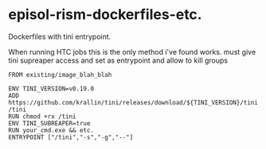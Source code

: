 # episol-rism-dockerfiles-etc.
Dockerfiles with tini entrypoint. 

When running HTC jobs this is the only method i've found works. must give tini supreaper access and set as entrypoint and allow to kill groups   
```
FROM existing/image_blah_blah

ENV TINI_VERSION=v0.19.0
ADD https://github.com/krallin/tini/releases/download/${TINI_VERSION}/tini /tini
RUN chmod +rx /tini
ENV TINI_SUBREAPER=true
RUN your_cmd.exe && etc.
ENTRYPOINT ["/tini","-s","-g","--"]
```
